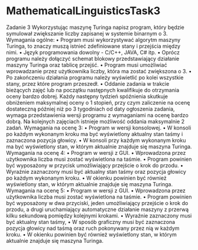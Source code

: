 # MathematicalLinguisticsTask3

Zadanie 3
Wykorzystując maszynę Turinga napisz program, który będzie symulował zwiększanie liczby zapisanej w
systemie binarnym o 3.
Wymagania ogólne:
• Program musi wykorzystywać algorytm maszyny Turinga, to znaczy muszą istnieć
zdefiniowane stany i przejścia między nimi.
• Język programowania dowolny - C/C++, JAVA, C# itp.
• Oprócz programu należy dołączyć schemat blokowy przedstawiający działanie maszyny
Turinga oraz tablicę przejść.
• Program musi umożliwiać wprowadzanie przez użytkownika liczby, która ma zostać zwiększona o
3.
• Po zakończeniu działania programu należy wyświetlić po kolei wszystkie stany, przez które program
przeszedł.
• Oddanie zadania w trakcie bieżących zajęć lub na początku następnych kwalifikuje do otrzymania
oceny bardzo dobrej. Każdy następny tydzień spóźnienia skutkuje obniżeniem maksymalnej oceny o
1 stopień, przy czym zaliczenie na ocenę dostateczną później niż po 3 tygodniach od daty ogłoszenia
zadania, wymaga przedstawienia wersji programu z wymaganiami na ocenę bardzo dobrą. Na
kolejnych zajęciach istnieje możliwość oddania maksymalnie 2 zadań.
Wymagania na ocenę 3:
• Program w wersji konsolowej.
• W konsoli po każdym wykonanym kroku ma być wyświetlony aktualny stan taśmy i zaznaczona
pozycja głowicy.
• W konsoli przy każdym wykonanym kroku ma być wyświetlony stan, w którym aktualnie znajduje
się maszyna Turinga.
Wymagania na ocenę 4:
• Program w wersji z GUI.
• Wprowadzona przez użytkownika liczba musi zostać wyświetlona na taśmie.
• Program powinien być wyposażony w przycisk umożliwiający przejście o krok do przodu.
• Wyraźnie zaznaczony musi być aktualny stan taśmy oraz pozycja głowicy po każdym wykonanym
kroku.
• W okienku powinien być również wyświetlony stan, w którym aktualnie znajduje się maszyna
Turinga.
Wymagania na ocenę 5:
• Program w wersji z GUI.
• Wprowadzona przez użytkownika liczba musi zostać wyświetlona na taśmie.
• Program powinien być wyposażony w dwa przyciski, jeden umożliwiający przejście o krok do
przodu, a drugi uruchamiający automatyczne działanie maszyny z przerwą kilku sekundową
pomiędzy kolejnymi krokami.
• Wyraźnie zaznaczony musi być aktualny stan taśmy,
• W sposób graficzny musi być zaznaczona pozycja głowicy nad taśmą oraz ruch pokonywany przez
nią w każdym kroku.
• W okienku powinien być również wyświetlony stan, w którym aktualnie znajduje się maszyna
Turinga.
